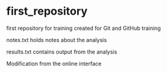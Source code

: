 # first_repository
 first repository for training
created for Git and GitHub training

notes.txt holds notes about the analysis

results.txt contains output from the analysis

Modification from the online interface
